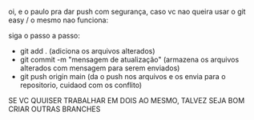 oi, e o paulo
pra dar push com segurança, caso vc nao queira usar o git easy / o mesmo nao funciona:

siga o passo a passo:

- git add . (adiciona os arquivos alterados)
- git commit -m "mensagem de atualização" (armazena os arquivos alterados com mensagem para serem enviados)
- git push origin main (da o push nos arquivos e os envia para o repositorio, cuidaod com os conflito)

SE VC QUUISER TRABALHAR EM DOIS AO MESMO, TALVEZ SEJA BOM CRIAR OUTRAS BRANCHES
